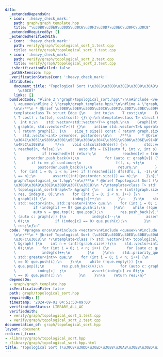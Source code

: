 ```yaml
---
data:
  _extendedDependsOn:
  - icon: ':heavy_check_mark:'
    path: graph/graph_template.hpp
    title: "\u30B0\u30E9\u30D5\u30C6\u30F3\u30D7\u30EC\u30FC\u30C8"
  _extendedRequiredBy: []
  _extendedVerifiedWith:
  - icon: ':heavy_check_mark:'
    path: verify/graph/topological_sort_1.test.cpp
    title: verify/graph/topological_sort_1.test.cpp
  - icon: ':heavy_check_mark:'
    path: verify/graph/topological_sort_2.test.cpp
    title: verify/graph/topological_sort_2.test.cpp
  _isVerificationFailed: false
  _pathExtension: hpp
  _verificationStatusIcon: ':heavy_check_mark:'
  attributes:
    document_title: "Topological Sort (\u30C8\u30DD\u30ED\u30B8\u30AB\u30EB\u30BD\u30FC\
      \u30C8)"
    links: []
  bundledCode: "#line 2 \"graph/topological_sort.hpp\"\n\n#include <vector>\n#include\
    \ <queue>\n#line 2 \"graph/graph_template.hpp\"\n\n#line 4 \"graph/graph_template.hpp\"\
    \n\n/**\n * @brief \u30B0\u30E9\u30D5\u30C6\u30F3\u30D7\u30EC\u30FC\u30C8\n */\n\
    template<class T> struct Edge {\n    int to;\n    T cost;\n\n    Edge(int to,\
    \ T cost) : to(to), cost(cost) {}\n};\n\ntemplate<class T> struct Graph {\n  \
    \  int n;\n    std::vector<std::vector<T>> graph;\n\n    Graph(int n) : n(n),\
    \ graph(n, std::vector<T>()) {}\n    inline std::vector<T>& operator[] (int i)\
    \ { return graph[i]; }\n    size_t size() const { return graph.size(); }\n\n \
    \   std::vector<int> preorder, postorder;\n\n    /**\n     * @brief \u884C\u304D\
    \u304C\u3051\u9806\u3001\u5E30\u308A\u304C\u3051\u9806\u306E\u914D\u5217\u3092\
    \u4F5C\u308B\n     */\n    void calculateOrder() {\n        std::vector<bool>\
    \ reached(n, false);\n        auto dfs = [&](auto f, int v, int p) -> void {\n\
    \            if (reached[v]) return;\n            reached[v] = true;\n       \
    \     preorder.push_back(v);\n            for (auto c: graph[v]) {\n         \
    \       if (c == p) continue;\n                f(f, c, v);\n            }\n  \
    \          postorder.push_back(v);\n            return;\n        };\n\n      \
    \  for (int i = 0; i < n; i++) if (!reached[i]) dfs(dfs, i, -1);\n\n        assert((int)(preorder.size())\
    \ == n);\n        assert((int)(postorder.size()) == n);\n    }\n};\n#line 6 \"\
    graph/topological_sort.hpp\"\n\n/**\n * @brief Topological Sort (\u30C8\u30DD\u30ED\
    \u30B8\u30AB\u30EB\u30BD\u30FC\u30C8)\n */\ntemplate<class T> std::vector<int>\
    \ topological_sort(Graph<T> &graph) {\n    int n = (int)(graph.size());\n    std::vector<int>\
    \ res, indeg(n, 0);\n\n    for (int i = 0; i < n; i++) {\n        for (auto c:\
    \ graph[i]) {\n            indeg[c]++;\n        }\n    }\n\n    std::priority_queue<int,\
    \ std::vector<int>, std::greater<int>> que;\n    for (int i = 0; i < n; i++) {\n\
    \        if (indeg[i] == 0) que.push(i);\n    }\n\n    while (!que.empty()) {\n\
    \        auto v = que.top(); que.pop();\n        res.push_back(v);\n        for\
    \ (auto c: graph[v]) {\n            indeg[c]--;\n            assert(indeg[c] >=\
    \ 0);\n            if (indeg[c] == 0) que.push(c);\n        }\n    }\n\n    return\
    \ res;\n}\n"
  code: "#pragma once\n\n#include <vector>\n#include <queue>\n#include \"graph_template.hpp\"\
    \n\n/**\n * @brief Topological Sort (\u30C8\u30DD\u30ED\u30B8\u30AB\u30EB\u30BD\
    \u30FC\u30C8)\n */\ntemplate<class T> std::vector<int> topological_sort(Graph<T>\
    \ &graph) {\n    int n = (int)(graph.size());\n    std::vector<int> res, indeg(n,\
    \ 0);\n\n    for (int i = 0; i < n; i++) {\n        for (auto c: graph[i]) {\n\
    \            indeg[c]++;\n        }\n    }\n\n    std::priority_queue<int, std::vector<int>,\
    \ std::greater<int>> que;\n    for (int i = 0; i < n; i++) {\n        if (indeg[i]\
    \ == 0) que.push(i);\n    }\n\n    while (!que.empty()) {\n        auto v = que.top();\
    \ que.pop();\n        res.push_back(v);\n        for (auto c: graph[v]) {\n  \
    \          indeg[c]--;\n            assert(indeg[c] >= 0);\n            if (indeg[c]\
    \ == 0) que.push(c);\n        }\n    }\n\n    return res;\n}"
  dependsOn:
  - graph/graph_template.hpp
  isVerificationFile: false
  path: graph/topological_sort.hpp
  requiredBy: []
  timestamp: '2024-09-01 04:51:53+09:00'
  verificationStatus: LIBRARY_ALL_AC
  verifiedWith:
  - verify/graph/topological_sort_1.test.cpp
  - verify/graph/topological_sort_2.test.cpp
documentation_of: graph/topological_sort.hpp
layout: document
redirect_from:
- /library/graph/topological_sort.hpp
- /library/graph/topological_sort.hpp.html
title: "Topological Sort (\u30C8\u30DD\u30ED\u30B8\u30AB\u30EB\u30BD\u30FC\u30C8)"
---
```

